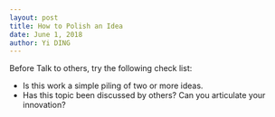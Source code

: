 ```yaml
---
layout: post
title: How to Polish an Idea
date: June 1, 2018
author: Yi DING
---
```




Before Talk to others, try the following check list:

* Is this work a simple piling of two or more ideas. 
* Has this topic been discussed by others? Can you articulate your innovation?
